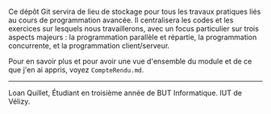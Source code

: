 Ce dépôt Git servira de lieu de stockage pour tous les travaux pratiques liés au cours de programmation avancée. Il centralisera les codes et les exercices sur lesquels nous travaillerons, avec un focus particulier sur trois aspects majeurs : la programmation parallèle et répartie, la programmation concurrente, et la programmation client/serveur.

Pour en savoir plus et pour avoir une vue d'ensemble du module et de ce que j'en ai appris, voyez `CompteRendu.md`.

---

Loan Quillet, Étudiant en troisième année de BUT Informatique. IUT de Vélizy.
